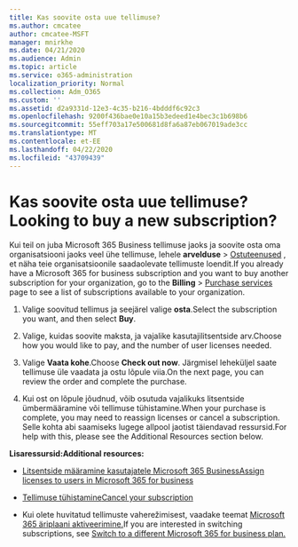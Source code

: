 ```yaml
---
title: Kas soovite osta uue tellimuse?
ms.author: cmcatee
author: cmcatee-MSFT
manager: mnirkhe
ms.date: 04/21/2020
ms.audience: Admin
ms.topic: article
ms.service: o365-administration
localization_priority: Normal
ms.collection: Adm_O365
ms.custom: ''
ms.assetid: d2a9331d-12e3-4c35-b216-4bdddf6c92c3
ms.openlocfilehash: 9200f436bae0e10a15b3edeed1e4bec3c1b698b6
ms.sourcegitcommit: 55eff703a17e500681d8fa6a87eb067019ade3cc
ms.translationtype: MT
ms.contentlocale: et-EE
ms.lasthandoff: 04/22/2020
ms.locfileid: "43709439"
---
```

# <a name="looking-to-buy-a-new-subscription"></a><span data-ttu-id="49dae-102">Kas soovite osta uue tellimuse?</span><span class="sxs-lookup"><span data-stu-id="49dae-102">Looking to buy a new subscription?</span></span>

<span data-ttu-id="49dae-103">Kui teil on juba Microsoft 365 Business tellimuse jaoks ja soovite osta oma organisatsiooni jaoks veel ühe tellimuse, lehele **arvelduse** \> [Ostuteenused](https://go.microsoft.com/fwlink/p/?linkid=868433) , et näha teie organisatsioonile saadaolevate tellimuste loendit.</span><span class="sxs-lookup"><span data-stu-id="49dae-103">If you already have a Microsoft 365 for business subscription and you want to buy another subscription for your organization, go to the **Billing** \> [Purchase services](https://go.microsoft.com/fwlink/p/?linkid=868433) page to see a list of subscriptions available to your organization.</span></span>
 
1. <span data-ttu-id="49dae-104">Valige soovitud tellimus ja seejärel valige **osta**.</span><span class="sxs-lookup"><span data-stu-id="49dae-104">Select the subscription you want, and then select **Buy**.</span></span>

2. <span data-ttu-id="49dae-105">Valige, kuidas soovite maksta, ja vajalike kasutajilitsentside arv.</span><span class="sxs-lookup"><span data-stu-id="49dae-105">Choose how you would like to pay, and the number of user licenses needed.</span></span>

3. <span data-ttu-id="49dae-106">Valige **Vaata kohe**.</span><span class="sxs-lookup"><span data-stu-id="49dae-106">Choose **Check out now**.</span></span> <span data-ttu-id="49dae-107">Järgmisel leheküljel saate tellimuse üle vaadata ja ostu lõpule viia.</span><span class="sxs-lookup"><span data-stu-id="49dae-107">On the next page, you can review the order and complete the purchase.</span></span>

4. <span data-ttu-id="49dae-108">Kui ost on lõpule jõudnud, võib osutuda vajalikuks litsentside ümbermääramine või tellimuse tühistamine.</span><span class="sxs-lookup"><span data-stu-id="49dae-108">When your purchase is complete, you may need to reassign licenses or cancel a subscription.</span></span> <span data-ttu-id="49dae-109">Selle kohta abi saamiseks lugege allpool jaotist täiendavad ressursid.</span><span class="sxs-lookup"><span data-stu-id="49dae-109">For help with this, please see the Additional Resources section below.</span></span>

 <span data-ttu-id="49dae-110">**Lisaressursid:**</span><span class="sxs-lookup"><span data-stu-id="49dae-110">**Additional resources:**</span></span>
  
- [<span data-ttu-id="49dae-111">Litsentside määramine kasutajatele Microsoft 365 Business</span><span class="sxs-lookup"><span data-stu-id="49dae-111">Assign licenses to users in Microsoft 365 for business</span></span>](https://docs.microsoft.com/office365/admin/subscriptions-and-billing/assign-licenses-to-users)
    
- [<span data-ttu-id="49dae-112">Tellimuse tühistamine</span><span class="sxs-lookup"><span data-stu-id="49dae-112">Cancel your subscription</span></span>](https://docs.microsoft.com/office365/admin/subscriptions-and-billing/cancel-your-subscription)
    
- <span data-ttu-id="49dae-113">Kui olete huvitatud tellimuste vaherežimisest, vaadake teemat [Microsoft 365 äriplaani aktiveerimine.](https://docs.microsoft.com/office365/admin/subscriptions-and-billing/switch-to-a-different-plan)</span><span class="sxs-lookup"><span data-stu-id="49dae-113">If you are interested in switching subscriptions, see [Switch to a different Microsoft 365 for business plan.](https://docs.microsoft.com/office365/admin/subscriptions-and-billing/switch-to-a-different-plan)</span></span>